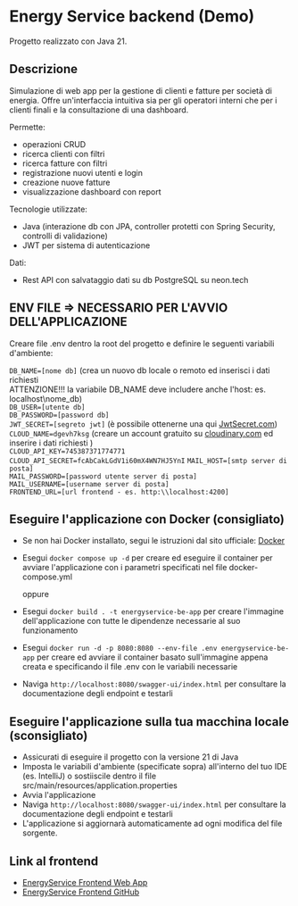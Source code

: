# Energy Service backend (Demo)

Progetto realizzato con Java 21.

## Descrizione 

Simulazione di web app per la gestione di clienti e fatture per società di energia. Offre un'interfaccia intuitiva sia per gli operatori interni che per i clienti finali e la consultazione di una dashboard.

Permette:
- operazioni CRUD
- ricerca clienti con filtri
- ricerca fatture con filtri
- registrazione nuovi utenti e login
- creazione nuove fatture
- visualizzazione dashboard con report

Tecnologie utilizzate:
- Java (interazione db con JPA, controller protetti con Spring Security, controlli di validazione)
- JWT per sistema di autenticazione

Dati:
- Rest API con salvataggio dati su db PostgreSQL su neon.tech

## ENV FILE => NECESSARIO PER L'AVVIO DELL'APPLICAZIONE
  Creare file .env dentro la root del progetto e definire le seguenti variabili d'ambiente: 

  `DB_NAME=[nome db]` (crea un nuovo db locale o remoto ed inserisci i dati richiesti \
  ATTENZIONE!!! la variabile DB_NAME deve includere anche l'host: es. localhost\nome_db) \
  `DB_USER=[utente db]` \
  `DB_PASSWORD=[password db]` \
  `JWT_SECRET=[segreto jwt]` (è possibile ottenerne una qui [JwtSecret.com](https://jwtsecret.com/generate)) \
  `CLOUD_NAME=dgevh7ksg` (creare un account gratuito su [cloudinary.com](https://cloudinary.com/) ed inserire i dati richiesti ) \
  `CLOUD_API_KEY=745387371774771` \
  `CLOUD_API_SECRET=fcAbCakLGdV1i60mX4WN7HJ5YnI`
  `MAIL_HOST=[smtp server di posta]` \
  `MAIL_PASSWORD=[password utente server di posta]` \
  `MAIL_USERNAME=[username server di posta]` \
  `FRONTEND_URL=[url frontend - es. http:\\localhost:4200]`

## Eseguire l'applicazione con Docker (consigliato)

- Se non hai Docker installato, segui le istruzioni dal sito ufficiale: [Docker](https://docs.docker.com/desktop/)
- Esegui `docker compose up -d` per creare ed eseguire il container per avviare l'applicazione con i parametri specificati nel file docker-compose.yml 

  oppure
- Esegui `docker build . -t energyservice-be-app` per creare l'immagine dell'applicazione con tutte le dipendenze necessarie al suo funzionamento
- Esegui `docker run -d -p 8080:8080 --env-file .env energyservice-be-app` per creare ed avviare il container basato sull'immagine appena creata e specificando il file .env con le variabili necessarie
- Naviga `http://localhost:8080/swagger-ui/index.html` per consultare la documentazione degli endpoint e testarli

## Eseguire l'applicazione sulla tua macchina locale (sconsigliato)
- Assicurati di eseguire il progetto con la versione 21 di Java
- Imposta le variabili d'ambiente (specificate sopra) all'interno del tuo IDE (es. IntelliJ) o sostiiscile dentro il file src/main/resources/application.properties
- Avvia l'applicazione
- Naviga `http://localhost:8080/swagger-ui/index.html` per consultare la documentazione degli endpoint e testarli
- L'applicazione si aggiornarà automaticamente ad ogni modifica del file sorgente.

## Link al frontend
- [EnergyService Frontend Web App](energy-services.netlify.app)
- [EnergyService Frontend GitHub](https://github.com/adrianagaglio/EnergyServices-Angular)
